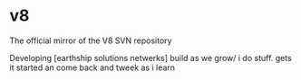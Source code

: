 v8
==

The official mirror of the V8 SVN repository

Developing [earthship solutions netwerks] build as we grow/ i do stuff. gets it started an come back and tweek as i learn
